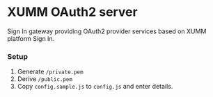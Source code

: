 # XUMM OAuth2 server

Sign In gateway providing OAuth2 provider services based on XUMM platform Sign In.

### Setup

1. Generate `/private.pem`
2. Derive `/public.pem`
3. Copy `config.sample.js` to `config.js` and enter details.
